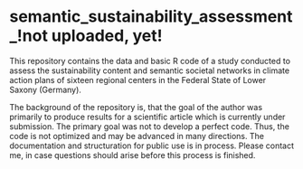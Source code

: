 # semantic_sustainability_assessment_!not uploaded, yet!

This repository contains the data and basic R code of a study conducted to assess the sustainability content and semantic societal networks in climate action plans of sixteen regional centers in the Federal State of Lower Saxony (Germany).

The background of the repository is, that the goal of the author was primarily to produce results for a scientific article which is currently under submission. The primary goal was not to develop a perfect code. Thus, the code is not optimized and may be advanced in many directions. The documentation and structuration for public use is in process. Please contact me, in case questions should arise before this process is finished.
